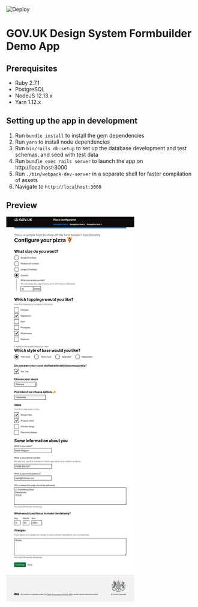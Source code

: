![Deploy](https://github.com/DFE-Digital/govuk-rails-boilerplate/workflows/Deploy/badge.svg)

# GOV.UK Design System Formbuilder Demo App

## Prerequisites

- Ruby 2.7.1
- PostgreSQL
- NodeJS 12.13.x
- Yarn 1.12.x

## Setting up the app in development

1. Run `bundle install` to install the gem dependencies
2. Run `yarn` to install node dependencies
3. Run `bin/rails db:setup` to set up the database development and test schemas, and seed with test data
4. Run `bundle exec rails server` to launch the app on http://localhost:3000
5. Run `./bin/webpack-dev-server` in a separate shell for faster compilation of assets
6. Navigate to `http://localhost:3000`

## Preview

![Screenshot of form](doc/form.png)

